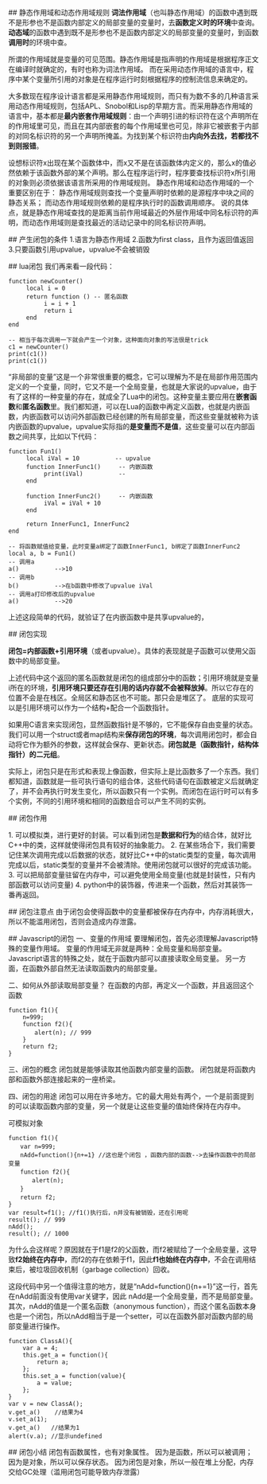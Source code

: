 ## 静态作用域和动态作用域规则
**词法作用域**（也叫静态作用域）的函数中遇到既不是形参也不是函数内部定义的局部变量的变量时，去**函数定义时的环境**中查询。
**动态域**的函数中遇到既不是形参也不是函数内部定义的局部变量的变量时，到函数**调用时**的环境中查。

所谓的作用域就是变量的可见范围。静态作用域是指声明的作用域是根据程序正文在编译时就确定的，有时也称为词法作用域。
而在采用动态作用域的语言中，程序中某个变量所引用的对象是在程序运行时刻根据程序的控制流信息来确定的。


大多数现在程序设计语言都是采用静态作用域规则，而只有为数不多的几种语言采用动态作用域规则，包括APL、Snobol和Lisp的早期方言。而采用静态作用域的语言中，基本都是**最内嵌套作用域规则**：由一个声明引进的标识符在这个声明所在的作用域里可见，而且在其内部嵌套的每个作用域里也可见，除非它被嵌套于内部的对同名标识符的另一个声明所掩盖。为找到某个标识符由**内向外去找，若都找不到则报错**。


设想标识符x出现在某个函数体中，而x又不是在该函数体内定义的，那么x的值必然依赖于该函数外部的某个声明。那么在程序运行时，程序要查找标识符x所引用的对象则必须依据该语言所采用的作用域规则。
静态作用域和动态作用域的一个重要区别在于：
静态作用域规则查找一个变量声明时依赖的是源程序中块之间的静态关系；
而动态作用域规则依赖的是程序执行时的函数调用顺序。
说的具体点，就是静态作用域查找的是距离当前作用域最近的外层作用域中同名标识符的声明，而动态作用域则是查找最近的活动记录中的同名标识符声明。

## 产生闭包的条件
1.语言为静态作用域
2.函数为first class，且作为返回值返回
3.只要函数引用upvalue，upvalue不会被销毁

## lua闭包
我们再来看一段代码：
```
function newCounter()
     local i = 0
     return function () -- 匿名函数
          i = i + 1
          return i
     end
end

-- 相当于每次调用一下就会产生一个对象，这种面向对象的写法很是trick
c1 = newCounter()
print(c1())
print(c1())
```

“非局部的变量”这是一个非常很重要的概念，它可以理解为不是在局部作用范围内定义的一个变量，同时，它又不是一个全局变量，也就是大家说的upvalue，由于有了这样的一种变量的存在，就成全了Lua中的闭包。这种变量主要应用在**嵌套函数**和**匿名函数**里。我们都知道，可以在Lua的函数中再定义函数，也就是内嵌函数，内嵌函数可以访问外部函数已经创建的所有局部变量，而这些变量就被称为该内嵌函数的upvalue，upvalue实际指的**是变量而不是值**，这些变量可以在内部函数之间共享，比如以下代码：

```
function Fun1()
     local iVal = 10          -- upvalue  
     function InnerFunc1()     -- 内嵌函数
          print(iVal)          --
     end
 
     function InnerFunc2()     -- 内嵌函数
          iVal = iVal + 10
     end
 
     return InnerFunc1, InnerFunc2
end
 
-- 将函数赋值给变量，此时变量a绑定了函数InnerFunc1, b绑定了函数InnerFunc2
local a, b = Fun1()
-- 调用a
a()          -->10
-- 调用b
b()          -->在b函数中修改了upvalue iVal
-- 调用a打印修改后的upvalue
a()          -->20
```
上述这段简单的代码，就验证了在内嵌函数中是共享upvalue的，

## 闭包实现

**闭包=内部函数+引用环境**（或者upvalue）。具体的表现就是子函数可以使用父函数中的局部变量。

上述代码中这个返回的匿名函数就是闭包的组成部分中的函数；引用环境就是变量i所在的环境，**引用环境只要还存在引用的话内存就不会被释放掉**。所以它存在的位置不会是在栈区。全局区和静态区也不可能。那只会是堆区了。
底层的实现可以是引用环境可以作为一个结构+配合一个函数指针。

如果用C语言来实现闭包，显然函数指针是不够的，它不能保存自由变量的状态。
我们可以用一个struct或者map结构来**保存闭包的环境**，每次调用闭包时，都会自动将它作为额外的参数，这样就会保存、更新状态。**闭包就是（函数指针，结构体指针）的二元组**。


实际上，闭包只是在形式和表现上像函数，但实际上是比函数多了一个东西。我们都知道，函数就是一些可执行语句的组合体，这些代码语句在函数被定义后就确定了，并不会再执行时发生变化，所以函数只有一个实例。而闭包在运行时可以有多个实例，不同的引用环境和相同的函数组合可以产生不同的实例。


## 闭包作用

1. 可以模拟类，进行更好的封装。可以看到闭包是**数据和行为**的结合体，就好比C++中的类，这样就使得闭包具有较好的抽象能力。
2. 在某些场合下，我们需要记住某次调用完成以后数据的状态，就好比C++中的static类型的变量，每次调用完成以后，static类型的变量并不会被清除。使用闭包就可以很好的完成该功能。
3. 可以把局部变量驻留在内存中，可以避免使用全局变量(也就是封装性，只有内部函数可以访问变量)
4. python中的装饰器，传进来一个函数，然后对其装饰一番再返回。


## 闭包注意点
由于闭包会使得函数中的变量都被保存在内存中，内存消耗很大，所以不能滥用闭包，否则会造成内存泄露。


## Javascript的闭包
一、变量的作用域
要理解闭包，首先必须理解Javascript特殊的变量作用域。
变量的作用域无非就是两种：全局变量和局部变量。
Javascript语言的特殊之处，就在于函数内部可以直接读取全局变量。
另一方面，在函数外部自然无法读取函数内的局部变量。


二、如何从外部读取局部变量？
在函数的内部，再定义一个函数，并且返回这个函数
```
function f1(){
    n=999;
    function f2(){
    　　alert(n); // 999
    }
    return f2;
}
```

三、闭包的概念
闭包就是能够读取其他函数内部变量的函数。
闭包就是将函数内部和函数外部连接起来的一座桥梁。


四、闭包的用途
闭包可以用在许多地方。它的最大用处有两个，一个是前面提到的可以读取函数内部的变量，另一个就是让这些变量的值始终保持在内存中。


可模拟对象
```
function f1(){
　　var n=999;
　　nAdd=function(){n+=1} //这也是个闭包 ，函数内部的函数-->去操作函数中的局部变量
　　function f2(){
　　　　alert(n);
　　}
　　return f2;
}
var result=f1(); //f1()执行后，n并没有被销毁，还在引用呢
result(); // 999
nAdd();
result(); // 1000
```
为什么会这样呢？原因就在于f1是f2的父函数，而f2被赋给了一个全局变量，这导致**f2始终在内存中**，而f2的存在依赖于f1，因此**f1也始终在内存中**，不会在调用结束后，被垃圾回收机制（garbage collection）回收。


这段代码中另一个值得注意的地方，就是“nAdd=function(){n+=1}”这一行，首先在nAdd前面没有使用var关键字，因此 nAdd是一个全局变量，而不是局部变量。其次，nAdd的值是一个匿名函数（anonymous function），而这个匿名函数本身也是一个闭包，所以nAdd相当于是一个setter，可以在函数外部对函数内部的局部变量进行操作。
```
function ClassA(){
    var a = 4;
    this.get_a = function(){
        return a;
    };
    this.set_a = function(value){
        a = value;
    };
}
var v = new ClassA();
v.get_a()    //结果为4
v.set_a(1);
v.get_a()   //结果为1
alert(v.a); //显示undefined
```


## 闭包小结
闭包有函数属性，也有对象属性。
因为是函数，所以可以被调用；因为是对象，所以可以保存状态。 因为闭包是对象，所以一般在堆上分配，内存交给GC处理（滥用闭包可能导致内存泄露）




